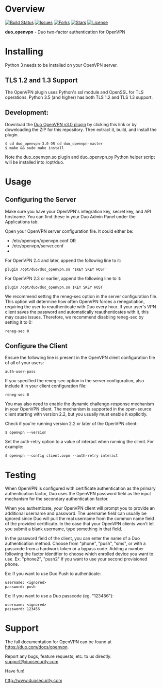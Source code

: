 # Overview

[![Build Status](https://github.com/duosecurity/duo_openvpn/workflows/OpenVPN%20Python%20component%20CI/badge.svg)](https://github.com/duosecurity/duo_openvpn/actions)
[![Issues](https://img.shields.io/github/issues/duosecurity/duo_openvpn)](https://github.com/duosecurity/duo_openvpn/issues)
[![Forks](https://img.shields.io/github/forks/duosecurity/duo_openvpn)](https://github.com/duosecurity/duo_openvpn/network/members)
[![Stars](https://img.shields.io/github/stars/duosecurity/duo_openvpn)](https://github.com/duosecurity/duo_openvpn/stargazers)
[![License](https://img.shields.io/badge/License-View%20License-orange)](https://github.com/duosecurity/duo_openvpn/blob/master/LICENSE)

**duo_openvpn** - Duo two-factor authentication for OpenVPN

# Installing

Python 3 needs to be installed on your OpenVPN server.

## TLS 1.2 and 1.3 Support

The OpenVPN plugin uses Python's ssl module and OpenSSL for TLS operations. Python 3.5 (and higher) has both TLS 1.2 and TLS 1.3 support.

## Development:

Download the [Duo OpenVPN v3.0 plugin](https://github.com/duosecurity/duo_openvpn/archive/3.0.tar.gz) by clicking this link or by downloading the ZIP for this repository. Then extract it, build, and install the plugin.

```
$ cd duo_openvpn-3.0 OR cd duo_openvpn-master
$ make && sudo make install
```

Note the duo_openvpn.so plugin and duo_openvpn.py Python helper script will be installed into /opt/duo.

# Usage

## Configuring the Server

Make sure you have your OpenVPN's integration key, secret key, and API hostname. You can find these in your Duo Admin Panel under the Applications tab.

Open your OpenVPN server configuration file. It could either be:
- /etc/openvpn/openvpn.conf OR
- /etc/openvpn/server.conf
- 

For OpenVPN 2.4 and later, append the following line to it:
```
plugin /opt/duo/duo_openvpn.so 'IKEY SKEY HOST'
```
For OpenVPN 2.3 or earlier, append the following line to it:
```
plugin /opt/duo/duo_openvpn.so IKEY SKEY HOST
```

We recommend setting the reneg-sec option in the server configuration file. This option will determine how often OpenVPN forces a renegotiation, requiring the user to reauthenticate with Duo every hour. If your user's VPN client saves the password and automatically reauthenticates with it, this may cause issues. Therefore, we recommend disabling reneg-sec by setting it to 0:

```
reneg-sec 0
```

## Configure the Client
Ensure the following line is present in the OpenVPN client configuration file of all of your users:
```
auth-user-pass
```
If you specified the reneg-sec option in the server configuration, also include it in your client configuration file:
```
reneg-sec 0
```
You may also need to enable the dynamic challenge-response mechanism in your OpenVPN client. The mechanism is supported in the open-source client starting with version 2.2, but you usually must enable it explicitly.

Check if you're running version 2.2 or later of the OpenVPN client:
```
$ openvpn --version
```
Set the auth-retry option to a value of interact when running the client. For example:
```
$ openvpn --config client.ovpn --auth-retry interact
```

# Testing

When OpenVPN is configured with certificate authentication as the primary authentication factor, Duo uses the OpenVPN password field as the input mechanism for the secondary authentication factor.

When you authenticate, your OpenVPN client will prompt you to provide an additional username and password. The username field can usually be ignored since Duo will pull the real username from the common name field of the provided certificate. In the case that your OpenVPN clients won't let you submit a blank username, type something in that field.

In the password field of the client, you can enter the name of a Duo authentication method. Choose from "phone", "push", "sms", or with a passcode from a hardwork token or a bypass code. Adding a number following the factor identifier to choose which enrolled device you want to use. Ex: "phone2", "push2" if you want to use your second provisioned phone.

Ex: If you want to use Duo Push to authenticate:
```
username: <ignored>
password: push
```

Ex: If you want to use a Duo passcode (eg. "123456"):
```
username: <ignored>
password: 123456
```

# Support
The full documentation for OpenVPN can be found at https://duo.com/docs/openvpn.

Report any bugs, feature requests, etc. to us directly:
support@duosecurity.com

Have fun!

<http://www.duosecurity.com>
